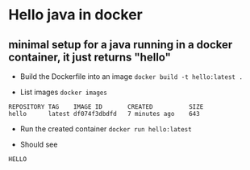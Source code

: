 # Hello java in docker

## minimal setup for a java running in a docker container, it just returns "hello"

- Build the Dockerfile into an image
`docker build -t hello:latest .`

- List images
`docker images`
```
REPOSITORY TAG    IMAGE ID       CREATED          SIZE
hello      latest df074f3dbdfd   7 minutes ago    643
```


- Run the created container 
`docker run hello:latest`

- Should see
```
HELLO
```	
